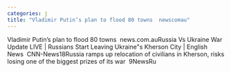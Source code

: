 ```yaml
---
categories: j
title: "Vladimir Putin’s plan to flood 80 towns  newscomau"
---
```

Vladimir Putin’s plan to flood 80 towns&nbsp;&nbsp;news.com.auRussia Vs Ukraine War Update LIVE | Russians Start Leaving Ukraine"s Kherson City | English News&nbsp;&nbsp;CNN-News18Russia ramps up relocation of civilians in Kherson, risks losing one of the biggest prizes of its war&nbsp;&nbsp;9NewsRu